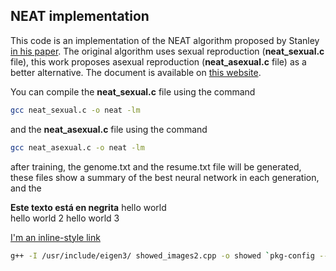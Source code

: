 ## NEAT implementation
This code is an implementation of the NEAT algorithm proposed by Stanley [in his paper](http://nn.cs.utexas.edu/downloads/papers/stanley.ec02.pdf). The original algorithm uses sexual reproduction  (**neat_sexual.c** file), this work proposes asexual reproduction (**neat_asexual.c** file) as a better alternative. The document is available on [this website](https://sites.google.com/site/degreethesislorenaguachi/2020-joseph-gonzalez-self-driving-mini-robot-using-neat-algorithm). 


You can compile the **neat_sexual.c** file using the command 
```bash
gcc neat_sexual.c -o neat -lm
```
and the **neat_asexual.c** file using the command
```bash
gcc neat_asexual.c -o neat -lm
```
after training, the genome.txt and the resume.txt file will be generated, these files show a summary of the best neural network in each generation, and the 



**Este texto está en negrita**
hello world \
hello world 2 
hello world 3

[I'm an inline-style link](https://www.google.com)

```bash
g++ -I /usr/include/eigen3/ showed_images2.cpp -o showed `pkg-config --cflags --libs opencv`
```